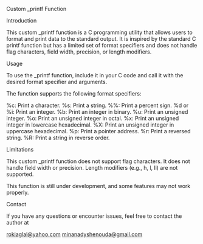 Custom _printf Function

Introduction

This custom _printf function is a C programming utility that allows users to format and print data to the standard output.
It is inspired by the standard C printf function but has a limited set of format specifiers and does not handle flag characters, field width, precision, or length modifiers.


Usage

To use the _printf function, include it in your C code and call it with the desired format specifier and arguments. 

The function supports the following format specifiers:

%c: Print a character.
%s: Print a string.
%%: Print a percent sign.
%d or %i: Print an integer.
%b: Print an integer in binary.
%u: Print an unsigned integer.
%o: Print an unsigned integer in octal.
%x: Print an unsigned integer in lowercase hexadecimal.
%X: Print an unsigned integer in uppercase hexadecimal.
%p: Print a pointer address.
%r: Print a reversed string.
%R: Print a string in reverse order.


Limitations

This custom _printf function does not support flag characters.
It does not handle field width or precision.
Length modifiers (e.g., h, l, ll) are not supported.

This function is still under development, and some features may not work properly. 


Contact

If you have any questions or encounter issues, feel free to contact the author at 
 
rokiaglal@yahoo.com
minanadyshenouda@gmail.com


